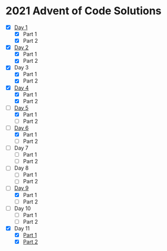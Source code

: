 # 2021 Advent of Code Solutions

- [x] [Day 1](https://github.com/bakenshake/advent-of-code/blob/main/1/advent_of_code_1.py)
  - [x] Part 1
  - [x] Part 2
- [x] [Day 2](https://github.com/bakenshake/advent-of-code/blob/main/2/advent_of_code_2.py)
  - [x] Part 1
  - [x] Part 2
- [x] Day 3
  - [x] Part 1
  - [x] Part 2
- [x] [Day 4](https://github.com/bakenshake/advent-of-code/blob/main/4/advent_of_code_4.py)
  - [x] Part 1
  - [x] Part 2
- [ ] [Day 5](https://github.com/bakenshake/advent-of-code/blob/main/5/AoC05.py)
  - [x] Part 1
  - [ ] Part 2
- [ ] [Day 6](https://github.com/bakenshake/advent-of-code/blob/main/6/AoC-6-1.py)
  - [x] Part 1
  - [ ] Part 2 
- [ ] Day 7
  - [ ] Part 1
  - [ ] Part 2 
- [ ] Day 8
  - [ ] Part 1
  - [ ] Part 2 
- [ ] [Day 9](https://github.com/bakenshake/advent-of-code/blob/main/9/AoC-9-1.py)
  - [x] Part 1
  - [ ] Part 2 
- [ ] Day 10
  - [ ] Part 1
  - [ ] Part 2 
- [x] Day 11
  - [x] [Part 1](https://github.com/bakenshake/advent-of-code/blob/main/11/AoC-11.py)
  - [x] [Part 2](https://github.com/bakenshake/advent-of-code/blob/main/11/AoC-11.py)
